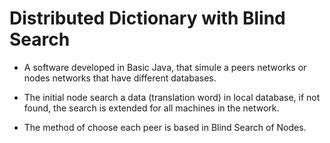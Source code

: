 
# Distributed Dictionary with Blind Search

* A software developed in Basic Java, that simule a peers networks or nodes networks that have different databases.

* The initial node search a data (translation word) in local database, if not found, the search is extended for all machines in the network.

* The method of choose each peer is based in Blind Search of Nodes.